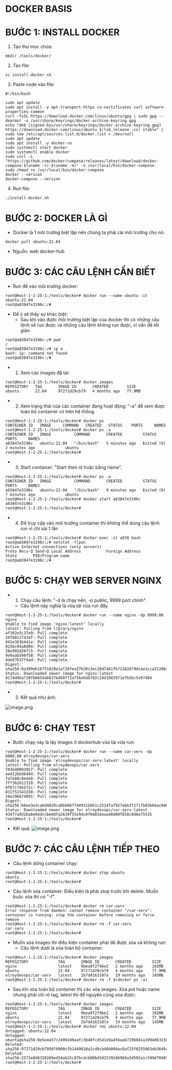 # DOCKER BASIS

# BƯỚC 1: INSTALL DOCKER
1. Tạo thư mục chứa:
```
mkdir /tools/docker/ 
```
2. Tạo file:

```
vi install-docker.sh
```
3. Paste code vào file:

```
#!/bin/bash

sudo apt update
sudo apt install -y apt-transport-https ca-certificates curl software-properties-common
curl -fsSL https://download.docker.com/linux/ubuntu/gpg | sudo gpg --dearmor -o /usr/share/keyrings/docker-archive-keyring.gpg
echo "deb [signed-by=/usr/share/keyrings/docker-archive-keyring.gpg] https://download.docker.com/linux/ubuntu $(lsb_release -cs) stable" | sudo tee /etc/apt/sources.list.d/docker.list > /dev/null
sudo apt update
sudo apt install -y docker-ce
sudo systemctl start docker
sudo systemctl enable docker
sudo curl -L "https://github.com/docker/compose/releases/latest/download/docker-compose-$(uname -s)-$(uname -m)" -o /usr/local/bin/docker-compose
sudo chmod +x /usr/local/bin/docker-compose
docker --version
docker-compose --version
```
4. Run file:

```
./install-docker.sh 
```
# BƯỚC 2: DOCKER LÀ GÌ
- Docker là 1 môi trường biệt lập nên chúng ta phải cài môi trường cho nó:
```
docker pull ubuntu:22.04
```
- Nguồn: web docker-hub
# BƯỚC 3: CÁC CÂU LỆNH CẦN BIẾT
- Run để vào môi trường docker:
```
root@Host-1-2-25-1:/tools/docker# docker run --name ubuntu -it ubuntu:22.04
root@a83847e3196c:/#
```
- Để ý sẽ thấy sự khác biệt:
    - Sau khi vào được môi trường biệt lập của docker thì có những câu lệnh sẽ run được và những câu lệnh không run được, vì vấn đề tối giản.
```
root@a83847e3196c:/# pwd
/
root@a83847e3196c:/# ip a
bash: ip: command not found
root@a83847e3196c:/#
```
- 1. Xem các images đã tải:
```
root@Host-1-2-25-1:/tools/docker# docker images
REPOSITORY   TAG       IMAGE ID       CREATED        SIZE
ubuntu       22.04     97271d29cb79   4 months ago   77.9MB
```
- 2. Xem trạng thái của các container đang hoạt động: "-a" để xem được toàn bộ container có trên hệ thống.
```
root@Host-1-2-25-1:/tools/docker# docker ps
CONTAINER ID   IMAGE     COMMAND   CREATED   STATUS    PORTS     NAMES
root@Host-1-2-25-1:/tools/docker# docker ps -a
CONTAINER ID   IMAGE          COMMAND       CREATED         STATUS                     PORTS     NAMES
a83847e3196c   ubuntu:22.04   "/bin/bash"   5 minutes ago   Exited (0) 2 minutes ago             ubuntu
root@Host-1-2-25-1:/tools/docker#
```
- 3. Start container: "Start theo id hoặc bằng name". 
```
root@Host-1-2-25-1:/tools/docker# docker ps -a
CONTAINER ID   IMAGE          COMMAND       CREATED         STATUS                     PORTS     NAMES
a83847e3196c   ubuntu:22.04   "/bin/bash"   9 minutes ago   Exited (0) 7 minutes ago             ubuntu
root@Host-1-2-25-1:/tools/docker# docker start a83847e3196c
a83847e3196c
root@Host-1-2-25-1:/tools/docker#
```
- 4. Để truy cập vào môi trường container thì không thể dùng câu lệnh run vì chỉ sài 1 lần
```
root@Host-1-2-25-1:/tools/docker# docker exec -it a838 bash
root@a83847e3196c:/# netstat -tlpun
Active Internet connections (only servers)
Proto Recv-Q Send-Q Local Address           Foreign Address         State       PID/Program name
root@a83847e3196c:/#
```
# BƯỚC 5: CHẠY WEB SERVER NGINX
- 1. Chạy câu lệnh: "-d là chạy nền, -p public, 9999 port chính".
    - Câu lệnh này nghĩa là vừa tải vừa run đấy.
```
root@Host-1-2-25-1:/tools/docker# docker run --name nginx -dp 9999:80 nginx
Unable to find image 'nginx:latest' locally
latest: Pulling from library/nginx
af302e5c37e9: Pull complete
207b812743af: Pull complete
841e383b441e: Pull complete
0256c04a8d84: Pull complete
38e992d287c5: Pull complete
9e9aab598f58: Pull complete
4de87b37f4ad: Pull complete
Digest: sha256:0a399eb16751829e1af26fea27b20c3ec28d7ab1fb72182879dcae1cca21206a
Status: Downloaded newer image for nginx:latest
9174d8ba720fb665dab837b468ff2a756e6dbf92c2dd1682971efb5bc5e97404
root@Host-1-2-25-1:/tools/docker#
```
- 2. Kết quả như ảnh:


![image.png](https://eraser.imgix.net/workspaces/HihOHhmrS0Ar0yg9Makg/AFPkYwfoTmfhxNuU81maQzuavyb2/-xM1a93DpiY_yS9ney6u0.png?ixlib=js-3.7.0 "image.png")

# BƯỚC 6: CHẠY TEST
- Bước chạy này là lấy images ở dockerhub vừa tải vừa run:
```
root@Host-1-2-25-1:/tools/docker# docker run --name car-serv -dp 8888:80 elroydevops/car-serv
Unable to find image 'elroydevops/car-serv:latest' locally
latest: Pulling from elroydevops/car-serv
f03b40093957: Pull complete
eed12bbd6494: Pull complete
fa7eb8c8eee8: Pull complete
7ff3b2b12318: Pull complete
0f67c7de5f2c: Pull complete
831f51541d38: Pull complete
18e296674091: Pull complete
Digest: sha256:b6ee3e3ca6d4029ca8bb067f44931b861c2514fa7927ebb3f271fb83b6eac046
Status: Downloaded newer image for elroydevops/car-serv:latest
43477a932ba8e66dccbe0dfa2639f55e9dc0f0d816eaa40d00f858c8d6e75535
root@Host-1-2-25-1:/tools/docker#
```
- Kết quả:
![image.png](https://eraser.imgix.net/workspaces/HihOHhmrS0Ar0yg9Makg/AFPkYwfoTmfhxNuU81maQzuavyb2/ad17J3v0kq3QQC5ZWsrLq.png?ixlib=js-3.7.0 "image.png")

# BƯỚC 7: CÁC CÂU LỆNH TIẾP THEO
- Câu lệnh dừng container chạy:
```
root@Host-1-2-25-1:/tools/docker# docker stop ubuntu
ubuntu
root@Host-1-2-25-1:/tools/docker#
```
- Câu lệnh xóa container: Điều kiện là phải stop trước khi delete. Muốn buộc xóa thì có "-f".
```
root@Host-1-2-25-1:/tools/docker# docker rm car-serv
Error response from daemon: cannot remove container "/car-serv": container is running: stop the container before removing or force remove
root@Host-1-2-25-1:/tools/docker# docker rm -f car-serv
car-serv
root@Host-1-2-25-1:/tools/docker#
```
- Muốn xóa images thì điều kiện container phải đã được xóa và không run:
    - Câu lệnh dưới là xóa toàn bộ container:
```
root@Host-1-2-25-1:/tools/docker# docker images
REPOSITORY             TAG       IMAGE ID       CREATED         SIZE
nginx                  latest    9bea9f2796e2   2 months ago    192MB
ubuntu                 22.04     97271d29cb79   4 months ago    77.9MB
elroydevops/car-serv   latest    2b7d4163107a   19 months ago   145MB
root@Host-1-2-25-1:/tools/docker# docker rm -f $(docker ps -a)
```
- Sau khi xóa toàn bộ container thì các xóa images: Xóa pid hoặc name nhưng phải chỉ rõ tag, latest thì để nguyên cũng xóa được:
```
root@Host-1-2-25-1:/tools/docker# docker images
REPOSITORY             TAG       IMAGE ID       CREATED         SIZE
nginx                  latest    9bea9f2796e2   2 months ago    192MB
ubuntu                 22.04     97271d29cb79   4 months ago    77.9MB
elroydevops/car-serv   latest    2b7d4163107a   19 months ago   145MB
root@Host-1-2-25-1:/tools/docker# docker rmi ubuntu:22.04
Untagged: ubuntu:22.04
Untagged: ubuntu@sha256:0e5e4a57c2499249aafc3b40fcd541e9a456aab7296681a3994d631587203f97
Deleted: sha256:97271d29cb7956f0908cfb1449610a2cd9cb46b004ac8af25f0255663eb364ba
Deleted: sha256:2573e0d8158209ed54ab25c87bcdcb00bd3d2539246960a3d592a1c599d70465
root@Host-1-2-25-1:/tools/docker#
```


